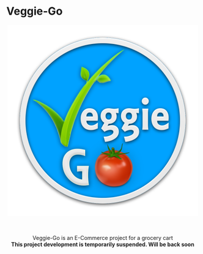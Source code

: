 # Veggie-Go
<p align="center">
  <img width="500" height="500" src="logo.png">
</p>
<br>
<p align="center">
Veggie-Go is an E-Commerce project for a grocery cart
<br>
<b color="red">This project development is temporarily suspended. Will be back soon<b>
</p>

